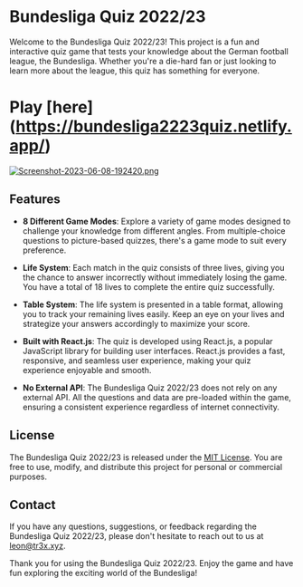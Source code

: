 # Bundesliga Quiz 2022/23

Welcome to the Bundesliga Quiz 2022/23! This project is a fun and interactive quiz game that tests your knowledge about the German football league, the Bundesliga. Whether you're a die-hard fan or just looking to learn more about the league, this quiz has something for everyone.

# Play [here] (https://bundesliga2223quiz.netlify.app/)

[![Screenshot-2023-06-08-192420.png](https://i.postimg.cc/wjckxBRW/Screenshot-2023-06-08-192420.png)](https://postimg.cc/G4tDqdQY)

## Features

- **8 Different Game Modes**: Explore a variety of game modes designed to challenge your knowledge from different angles. From multiple-choice questions to picture-based quizzes, there's a game mode to suit every preference.

- **Life System**: Each match in the quiz consists of three lives, giving you the chance to answer incorrectly without immediately losing the game. You have a total of 18 lives to complete the entire quiz successfully.

- **Table System**: The life system is presented in a table format, allowing you to track your remaining lives easily. Keep an eye on your lives and strategize your answers accordingly to maximize your score.

- **Built with React.js**: The quiz is developed using React.js, a popular JavaScript library for building user interfaces. React.js provides a fast, responsive, and seamless user experience, making your quiz experience enjoyable and smooth.

- **No External API**: The Bundesliga Quiz 2022/23 does not rely on any external API. All the questions and data are pre-loaded within the game, ensuring a consistent experience regardless of internet connectivity.

## License

The Bundesliga Quiz 2022/23 is released under the [MIT License](https://opensource.org/licenses/MIT). You are free to use, modify, and distribute this project for personal or commercial purposes.


## Contact

If you have any questions, suggestions, or feedback regarding the Bundesliga Quiz 2022/23, please don't hesitate to reach out to us at [leon@tr3x.xyz](leon@tr3x.xyz).

Thank you for using the Bundesliga Quiz 2022/23. Enjoy the game and have fun exploring the exciting world of the Bundesliga!
